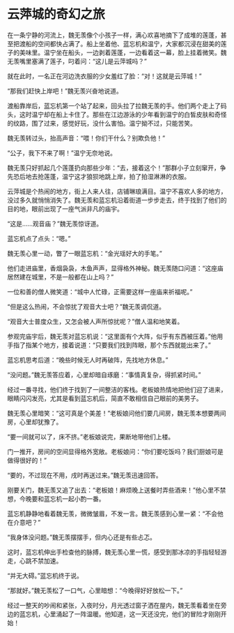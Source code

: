 # 云萍城的奇幻之旅

在一条宁静的河流上，魏无羡像个小孩子一样，满心欢喜地摘下了成堆的莲蓬，甚至把渡船的空间都快占满了。船上坐着他、蓝忘机和温宁，大家都沉浸在甜美的莲子的美味里。温宁坐在船头，一边剥着莲蓬，一边看着这一幕，脸上挂着微笑。魏无羡嘴里塞满了莲子，叼着问：“这儿是云萍城吗？”

就在此时，一名正在河边洗衣服的少女羞红了脸：“对！这就是云萍城！”

“那我们赶快上岸吧！”魏无羡兴奋地说道。

渡船靠岸后，蓝忘机第一个站了起来，回头拉了拉魏无羡的手。他们两个走上了码头，这时温宁却在船上卡住了。那些在江边游泳的少年看到温宁的白皙皮肤和奇怪的纹路，围了过来，感觉好玩，没什么害怕。温宁拗不过，只能苦笑。

魏无羡转过头，抬高声音：“喂！你们干什么？别欺负他！”

“公子，我下不来了啊！”温宁无奈地说。

魏无羡只好抓起几个莲蓬扔向那些少年：“去，接着这个！”那群小子立刻窜开，争先恐后地去抢莲蓬，温宁这才狼狈地跳上岸，拍了拍湿淋淋的衣服。

云萍城是个热闹的地方，街上人来人往，店铺琳琅满目。温宁不喜欢人多的地方，没过多久就悄悄消失了。魏无羡和蓝忘机沿着街道一步步走去，终于找到了他们的目的地，眼前出现了一座气派非凡的庙宇。

“这是……观音庙？”魏无羡惊讶道。

蓝忘机点了点头：“嗯。”

魏无羡心里一动，瞥了一眼蓝忘机：“金光瑶好大的手笔。”

他们走进庙里，香烟袅袅，木鱼声声，显得格外神秘。魏无羡随口问道：“这座庙居然建在城里，不是一般都在山上吗？”

一位和善的僧人微笑道：“城中人忙碌，正需要这样一座庙来祈福呢。”

“但是这么热闹，不会惊扰了观音大士吧？”魏无羡调侃道。

“观音大士普度众生，又怎会被人声所惊扰呢？”僧人温和地笑着。

参观完庙宇后，魏无羡对蓝忘机说：“这里面有个大阵，似乎有东西被压着。”他用手指了指某个地方，接着说道：“只要我们找到阵眼，那个东西就能出来了。”

蓝忘机思考后道：“晚些时候无人时再破阵，先找地方休息。”

“没问题。”魏无羡答应着，心里却暗自琢磨：“事情真复杂，得抓紧时间。”

经过一番寻找，他们终于找到了一间整洁的客栈。老板娘热情地把他们迎了进来，眼睛闪闪发亮，尤其是看到蓝忘机后，简直不敢相信自己眼前的美男子。

魏无羡心里暗笑：“这可真是个美差！”老板娘问他们要几间房，魏无羡本想要两间房，心里却犹豫了。

“要一间就可以了，床不挤。”老板娘说完，果断地带他们上楼。

门一推开，房间的空间显得格外宽敞。老板娘问：“你们要吃饭吗？我们厨娘可是做得很好的！”

“要的，不过现在不用，戌时再送过来。”魏无羡迅速回答。

刚要关门，魏无羡又追了出去：“老板娘！麻烦晚上送餐时弄些酒来！”他心里不禁想，今晚要和蓝忘机一起小酌一番。

蓝忘机静静地看着魏无羡，微微皱眉，不发一言。魏无羡感到心里一紧：“不会他在介意吧？”

“我身体没问题。”魏无羡摆摆手，但内心还是有些忐忑。

这时，蓝忘机伸出手检查他的脉搏，魏无羡心里一慌，感受到那冰凉的手指轻轻游走，心跳不禁加速。

“并无大碍。”蓝忘机终于说。

“那就好。”魏无羡松了一口气，心里暗想：“今晚得好好放松一下。”

经过一整天的吵闹和紧张，入夜时分，月光透过窗子洒在屋内，魏无羡看着坐在旁边的蓝忘机，心里涌起了一阵温暖。他知道，这一天还没完，他们的冒险才刚刚开始！